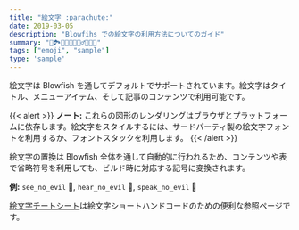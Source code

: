 ```yaml
---
title: "絵文字 :parachute:"
date: 2019-03-05
description: "Blowfihs での絵文字の利用方法についてのガイド"
summary: "📖🏞️🧗🏽🐉🧙🏽‍♂️🧚🏽👸"
tags: ["emoji", "sample"]
type: 'sample'
---
```


絵文字は Blowfish を通してデフォルトでサポートされています。絵文字はタイトル、メニューアイテム、そして記事のコンテンツで利用可能です。

{{< alert >}}
**ノート:** これらの図形のレンダリングはブラウザとプラットフォームに依存します。絵文字をスタイルするには、サードパーティ製の絵文字フォントを利用するか、フォントスタックを利用します。
{{< /alert >}}

絵文字の置換は Blowfish 全体を通して自動的に行われるため、コンテンツや表で省略符号を利用しても、ビルド時に対応する記号に変換されます。

**例:** `see_no_evil` :see_no_evil:, `hear_no_evil` :hear_no_evil:, `speak_no_evil` :speak_no_evil:

[絵文字チートシート](http://www.emoji-cheat-sheet.com/)は絵文字ショートハンドコードのための便利な参照ページです。
